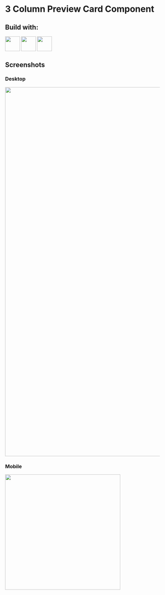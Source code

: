 # 3 Column Preview Card Component


## Build with:
<div>
  <img height="48px" width="48px" src="https://cdn.jsdelivr.net/gh/devicons/devicon/icons/html5/html5-original.svg" />
  <img height="48px" width="48px" src="https://cdn.jsdelivr.net/gh/devicons/devicon/icons/css3/css3-original.svg" />
  <img height="48px" width="48px" src="https://cdn.jsdelivr.net/gh/devicons/devicon/icons/sass/sass-original.svg" />       
</div>
 
## Screenshots 
### Desktop

<img width="1200" src="https://github.com/Vogel-dev/3-column-preview-card-component/assets/60361545/b03d199a-17e4-4d65-9c35-291e516495bd">

### Mobile

<img width="375" src="https://github.com/Vogel-dev/3-column-preview-card-component/assets/60361545/40de64d0-456f-44e8-ac46-7d79f4fff0d2">
